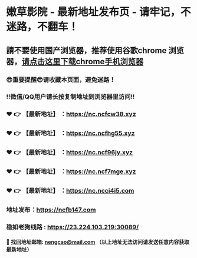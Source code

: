 # 嫩草影院 - 最新地址发布页 - 请牢记，不迷路，不翻车！

## 請不要使用国产浏览器，推荐使用谷歌chrome 浏览器，<a href = "https://www.google.cn/chrome/">请点击这里下载chrome手机浏览器</a>

### :sunglasses:重要提醒:sunglasses:请收藏本页面，避免迷路！
### ‼️微信/QQ用户请长按复制地址到浏览器里访问‼️

### :heart: :point_right: 【最新地址】 ：https://nc.ncfcw38.xyz
### :heart: :point_right: 【最新地址】 ：https://nc.ncfhg55.xyz
### :heart: :point_right: 【最新地址】 ：https://nc.ncf96jy.xyz
### :heart: :point_right: 【最新地址】 ：https://nc.ncf7mge.xyz
### :heart: :point_right: 【最新地址】 ：https://nc.ncci4i5.com

### 地址发布：https://ncfb147.com
### 稳如老狗线路 : https://23.224.103.219:30089/

#### :e-mail: __找回地址邮箱: nengcao@mail.com （以上地址无法访问请发送任意内容获取最新地址）__
